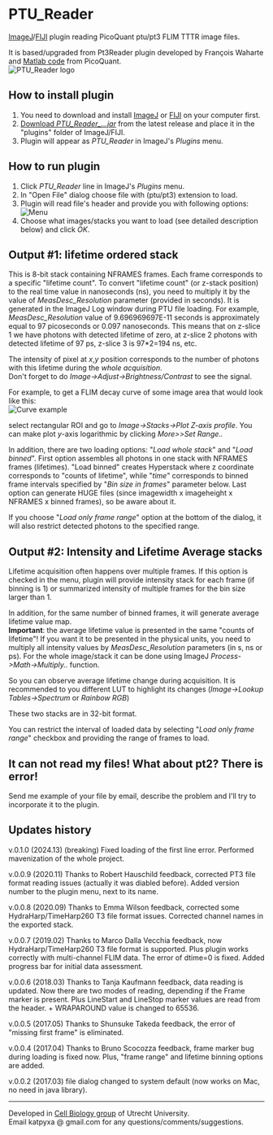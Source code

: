 # PTU_Reader
[ImageJ](https://imagej.nih.gov/ij/)/[FIJI](http://fiji.sc/) plugin reading PicoQuant ptu/pt3 FLIM TTTR image files.

It is based/upgraded from Pt3Reader plugin developed by François Waharte and [Matlab code](https://github.com/PicoQuant/PicoQuant-Time-Tagged-File-Format-Demos) from PicoQuant.  
![PTU_Reader logo](http://katpyxa.info/software/PTU_Reader_logo.png "logo")

## How to install plugin

1. You need to download and install [ImageJ](https://imagej.nih.gov/ij/download.html) or [FIJI](http://fiji.sc/#download) on your computer first.
2. [Download *PTU_Reader_...jar*](https://github.com/UU-cellbiology/PTU_Reader/releases) from the latest release and place it in the "plugins" folder of ImageJ/FIJI.
3. Plugin will appear as *PTU_Reader* in ImageJ's *Plugins* menu.

## How to run plugin

1. Click *PTU_Reader* line in ImageJ's *Plugins* menu.
2. In "Open File" dialog choose file with (ptu/pt3) extension to load.
3. Plugin will read file's header and provide you with following options:  
![Menu](http://katpyxa.info/software/PTU_Reader/Menu2.png "Menu")
4. Choose what images/stacks you want to load (see detailed description below) and click *OK*.

## Output #1: lifetime ordered stack

This is 8-bit stack containing NFRAMES frames. Each frame corresponds to a specific "lifetime count". To convert "lifetime count" (or z-stack position) to the real time value in nanoseconds (ns), you need to multiply it by the value of *MeasDesc_Resolution* parameter (provided in seconds). It is generated in the ImageJ Log window during PTU file loading.
For example, *MeasDesc_Resolution* value of 9.696969697E-11 seconds is approximately equal to 97 picoseconds or 0.097 nanoseconds.
This means that on z-slice 1 we have photons with detected lifetime of zero, at z-slice 2 photons with detected lifetime of 97 ps, z-slice 3 is 97*2=194 ns, etc.

The intensity of pixel at *x*,*y* position corresponds to the number of photons with this lifetime during the *whole acquisition*.  
Don't forget to do *Image->Adjust->Brightness/Contrast* to see the signal.

For example, to get a FLIM decay curve of some image area that would look like this:  
![Curve example](http://katpyxa.info/software/PTU_Reader/Curve_example.png "curve")  

select rectangular ROI and go to *Image->Stacks->Plot Z-axis profile*. You can make plot *y*-axis logarithmic by clicking *More>>Set Range..*

In addition, there are two loading options: "*Load whole stack*" and "*Load binned*". First option assembles all photons in one stack with NFRAMES frames (lifetimes). "Load binned" creates Hyperstack where z coordinate corresponds to "counts of lifetime", while "*time*" corresponds to binned frame intervals specified by "*Bin size in frames*" parameter below. Last option can generate HUGE files (since imagewidth x imageheight x NFRAMES x binned frames), so be aware about it.

If you choose "*Load only frame range*" option at the bottom of the dialog, it will also restrict detected photons to the specified range.

## Output #2: Intensity and Lifetime Average stacks
Lifetime acquisition often happens over multiple frames. If this option is checked in the menu, plugin will provide intensity stack for each frame (if binning is 1) or summarized intensity of multiple frames for the bin size larger than 1.  

In addition, for the same number of binned frames, it will generate average lifetime value map.  
**Important**: the average lifetime value is presented in the same "counts of lifetime"! If you want it to be presented in the physical units, you need to multiply all intensity values by *MeasDesc_Resolution* parameters (in s, ns or ps). For the whole image/stack it can be done using ImageJ *Process->Math->Multiply..* function.

So you can observe average lifetime change during acquisition. It is recommended to you different LUT to highlight its changes (*Image->Lookup Tables->Spectrum* or *Rainbow RGB*)

These two stacks are in 32-bit format.

You can restrict the interval of loaded data by selecting "*Load only frame range*" checkbox and providing the range of frames to load.

## It can not read my files! What about pt2? There is error!
Send me example of your file by email, describe the problem and I'll try to incorporate it to the plugin.

## Updates history
v.0.1.0 (2024.13) (breaking) Fixed loading of the first line error. Performed mavenization of the whole project. 

v.0.0.9 (2020.11) Thanks to Robert Hauschild feedback, corrected PT3 file format reading issues (actually it was diabled before). Added version number to the plugin menu, next to its name.

v.0.0.8 (2020.09) Thanks to Emma Wilson feedback, corrected some HydraHarp/TimeHarp260 T3 file format issues. Corrected channel names in the exported stack.

v.0.0.7 (2019.02) Thanks to Marco Dalla Vecchia feedback, now HydraHarp/TimeHarp260 T3 file format is supported. Plus plugin works correctly with multi-channel FLIM data. The error of dtime=0 is fixed. Added progress bar for initial data assessment.

v.0.0.6 (2018.03) Thanks to Tanja Kaufmann feedback, data reading is updated. Now there are two modes of reading, depending if the Frame marker is present. Plus LineStart and LineStop marker values are read from the header. + WRAPAROUND value is changed to 65536.

v.0.0.5 (2017.05) Thanks to Shunsuke Takeda feedback, the error of "missing first frame" is eliminated.  

v.0.0.4 (2017.04) Thanks to Bruno Scocozza feedback, frame marker bug during loading is fixed now. Plus, "frame range" and lifetime binning options are added.  

v.0.0.2 (2017.03) file dialog changed to system default (now works on Mac, no need in java library).

---
Developed in [Cell Biology group](http://cellbiology.science.uu.nl/) of Utrecht University.  
Email katpyxa @ gmail.com for any questions/comments/suggestions.
